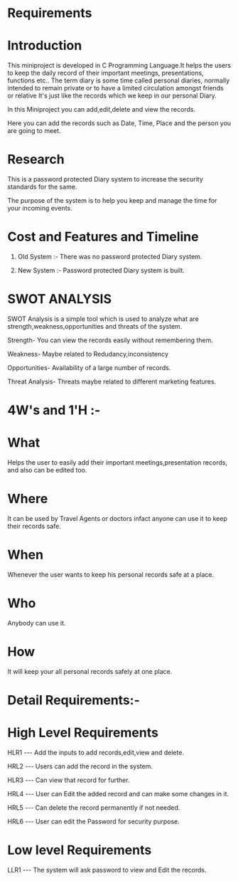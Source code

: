 # Requirements

# Introduction 
This miniproject is developed in C Programming Language.It helps the users to keep the daily record of their important meetings, presentations, functions etc..
The term diary is some time called personal diaries, normally intended to remain private or to have a limited circulation amongst friends or relative
It's just like the records which we keep in our personal Diary.

In this Miniproject you can add,edit,delete and view the records.

Here you can add the records such as Date, Time, Place and the person you are going to meet.

# Research
This is a password protected Diary system to increase the security standards for the same.

The purpose of the system is to help you keep and manage the time for your incoming events.


# Cost and Features and Timeline

1. Old System :- There was no password protected Diary system.

2. New System :- Password protected Diary system is built.




# SWOT ANALYSIS
SWOT Analysis is a simple tool which is used to analyze what are strength,weakness,opportunities and threats of the system.
   
Strength- You can view the records easily without remembering them.

Weakness- Maybe related to Redudancy,inconsistency

Opportunities- Availability of a large number of records.

Threat Analysis- Threats maybe related to different marketing features.

# 4W's and 1'H :-
# What

Helps the user to easily add their important meetings,presentation records, and also can be edited too.

# Where

It can be used by Travel Agents or doctors infact anyone can use it to keep their records safe.

# When

Whenever the user wants to keep his personal records safe at a place.

# Who

Anybody can use it.

# How
It will keep your all personal records safely at one place.

# Detail Requirements:-

# High Level Requirements

HLR1 --- Add the inputs to add records,edit,view and delete.

HRL2 --- Users can add the record in the system.

HLR3 --- Can view that record for further.

HRL4 --- User can Edit the added record and can make some changes in it.

HRL5 ---	Can delete the record permanently if not needed.

HRL6 --- User can edit the Password for security purpose.


# Low level Requirements

LLR1 --- The system will ask password to view and Edit the records.


